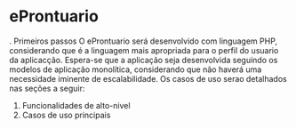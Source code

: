 # eProntuario

. Primeiros passos
O eProntuario será desenvolvido com linguagem PHP, considerando que é a linguagem mais apropriada para o perfil do usuario da aplicacção.
Espera-se que a aplicação seja desenvolvida seguindo os modelos de aplicação monolítica, considerando que não haverá uma necessidade iminente de escalabilidade.
Os casos de uso serao detalhados nas seções a seguir:

1. Funcionalidades de alto-nivel
2. Casos de uso principais
